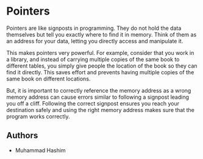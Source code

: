 # Pointers

Pointers are like signposts in programming. They do not hold the data themselves but tell you exactly where to find it in memory. Think of them as an address for your data, letting you directly access and manipulate it. 

This makes pointers very powerful. For example, consider that you work in a library, and instead of carrying multiple copies of the same book to different tables, you simply give people the location of the book so they can find it directly. This saves effort and prevents having multiple copies of the same book on different locations.

But, it is important to correctly reference the memory address as a wrong memory address can cause errors similar to following a signpost leading you off a cliff. Following the correct signpost ensures you reach your destination safely and using the right memory address makes sure that the program works correctly.

## Authors
- Muhammad Hashim